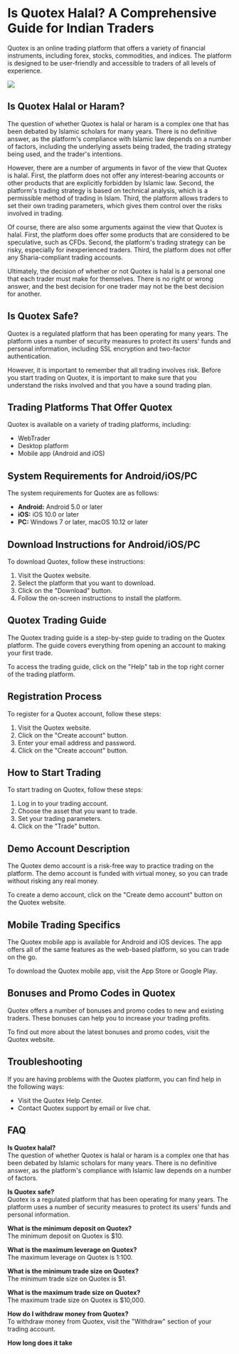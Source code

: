 # Is Quotex Halal? A Comprehensive Guide for Indian Traders

Quotex is an online trading platform that offers a variety of financial
instruments, including forex, stocks, commodities, and indices. The
platform is designed to be user-friendly and accessible to traders of
all levels of experience.

[![](https://static.quotex.io/files/4_en/300_250.jpg)](https://traff.sbs/brokerqxlid)

## Is Quotex Halal or Haram?

The question of whether Quotex is halal or haram is a complex one that
has been debated by Islamic scholars for many years. There is no
definitive answer, as the platform\'s compliance with Islamic law
depends on a number of factors, including the underlying assets being
traded, the trading strategy being used, and the trader\'s intentions.

However, there are a number of arguments in favor of the view that
Quotex is halal. First, the platform does not offer any interest-bearing
accounts or other products that are explicitly forbidden by Islamic law.
Second, the platform\'s trading strategy is based on technical analysis,
which is a permissible method of trading in Islam. Third, the platform
allows traders to set their own trading parameters, which gives them
control over the risks involved in trading.

Of course, there are also some arguments against the view that Quotex is
halal. First, the platform does offer some products that are considered
to be speculative, such as CFDs. Second, the platform\'s trading
strategy can be risky, especially for inexperienced traders. Third, the
platform does not offer any Sharia-compliant trading accounts.

Ultimately, the decision of whether or not Quotex is halal is a personal
one that each trader must make for themselves. There is no right or
wrong answer, and the best decision for one trader may not be the best
decision for another.

## Is Quotex Safe?

Quotex is a regulated platform that has been operating for many years.
The platform uses a number of security measures to protect its users\'
funds and personal information, including SSL encryption and two-factor
authentication.

However, it is important to remember that all trading involves risk.
Before you start trading on Quotex, it is important to make sure that
you understand the risks involved and that you have a sound trading
plan.

## Trading Platforms That Offer Quotex

Quotex is available on a variety of trading platforms, including:

-   WebTrader
-   Desktop platform
-   Mobile app (Android and iOS)

## System Requirements for Android/iOS/PC

The system requirements for Quotex are as follows:

-   **Android:** Android 5.0 or later
-   **iOS:** iOS 10.0 or later
-   **PC:** Windows 7 or later, macOS 10.12 or later

## Download Instructions for Android/iOS/PC

To download Quotex, follow these instructions:

1.  Visit the Quotex website.
2.  Select the platform that you want to download.
3.  Click on the "Download" button.
4.  Follow the on-screen instructions to install the platform.

## Quotex Trading Guide

The Quotex trading guide is a step-by-step guide to trading on the
Quotex platform. The guide covers everything from opening an account to
making your first trade.

To access the trading guide, click on the "Help" tab in the top
right corner of the trading platform.

## Registration Process

To register for a Quotex account, follow these steps:

1.  Visit the Quotex website.
2.  Click on the "Create account" button.
3.  Enter your email address and password.
4.  Click on the "Create account" button.

## How to Start Trading

To start trading on Quotex, follow these steps:

1.  Log in to your trading account.
2.  Choose the asset that you want to trade.
3.  Set your trading parameters.
4.  Click on the "Trade" button.

## Demo Account Description

The Quotex demo account is a risk-free way to practice trading on the
platform. The demo account is funded with virtual money, so you can
trade without risking any real money.

To create a demo account, click on the "Create demo account"
button on the Quotex website.

## Mobile Trading Specifics

The Quotex mobile app is available for Android and iOS devices. The app
offers all of the same features as the web-based platform, so you can
trade on the go.

To download the Quotex mobile app, visit the App Store or Google Play.

## Bonuses and Promo Codes in Quotex

Quotex offers a number of bonuses and promo codes to new and existing
traders. These bonuses can help you to increase your trading profits.

To find out more about the latest bonuses and promo codes, visit the
Quotex website.

## Troubleshooting

If you are having problems with the Quotex platform, you can find help
in the following ways:

-   Visit the Quotex Help Center.
-   Contact Quotex support by email or live chat.

## FAQ

**Is Quotex halal?**\
The question of whether Quotex is halal or haram is a complex one that
has been debated by Islamic scholars for many years. There is no
definitive answer, as the platform\'s compliance with Islamic law
depends on a number of factors.

**Is Quotex safe?**\
Quotex is a regulated platform that has been operating for many years.
The platform uses a number of security measures to protect its users\'
funds and personal information.

**What is the minimum deposit on Quotex?**\
The minimum deposit on Quotex is \$10.

**What is the maximum leverage on Quotex?**\
The maximum leverage on Quotex is 1:100.

**What is the minimum trade size on Quotex?**\
The minimum trade size on Quotex is \$1.

**What is the maximum trade size on Quotex?**\
The maximum trade size on Quotex is \$10,000.

**How do I withdraw money from Quotex?**\
To withdraw money from Quotex, visit the "Withdraw" section of
your trading account.

**How long does it take**

